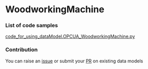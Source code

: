 # WoodworkingMachine

### List of code samples 

<!-- 50-List of code -->

<!-- [code entry](link) -->
[code_for_using_dataModel.OPCUA_WoodworkingMachine.py](https://github.com/smart-data-models/dataModel.OPCUA/blob/master/WoodworkingMachine/code/code_for_using_dataModel.OPCUA_WoodworkingMachine.py)


<!-- /50-List of code -->

### Contribution
You can raise an [issue](https://github.com/smart-data-models/dataModel.OPCUA/issues) or submit your [PR](https://github.com/smart-data-models/dataModel.OPCUA/pulls) on existing data models
